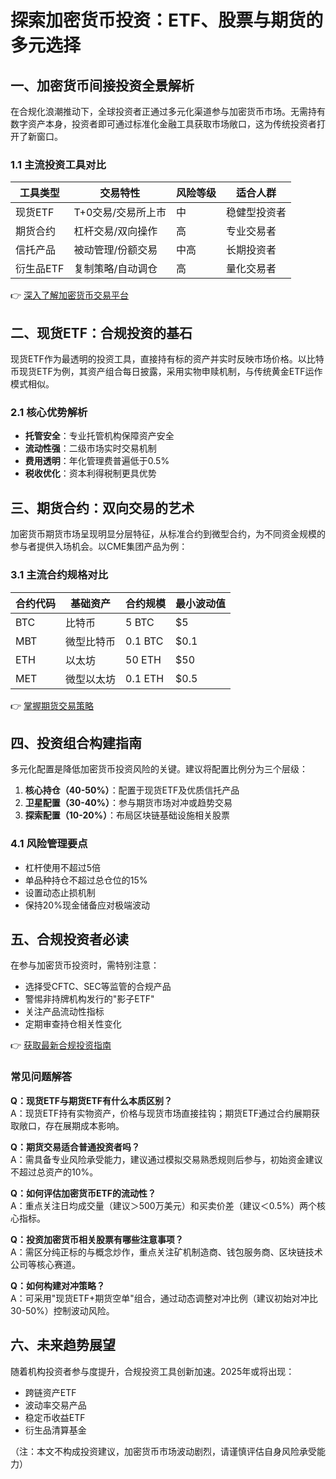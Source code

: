 # 探索加密货币投资：ETF、股票与期货的多元选择

## 一、加密货币间接投资全景解析
在合规化浪潮推动下，全球投资者正通过多元化渠道参与加密货币市场。无需持有数字资产本身，投资者即可通过标准化金融工具获取市场敞口，这为传统投资者打开了新窗口。

### 1.1 主流投资工具对比
| 工具类型       | 交易特性                | 风险等级 | 适合人群         |
|----------------|-------------------------|----------|------------------|
| 现货ETF        | T+0交易/交易所上市      | 中       | 稳健型投资者     |
| 期货合约       | 杠杆交易/双向操作       | 高       | 专业交易者       |
| 信托产品       | 被动管理/份额交易       | 中高     | 长期投资者       |
| 衍生品ETF      | 复制策略/自动调仓       | 高       | 量化交易者       |

👉 [深入了解加密货币交易平台](https://bit.ly/okx_welcome)

## 二、现货ETF：合规投资的基石
现货ETF作为最透明的投资工具，直接持有标的资产并实时反映市场价格。以比特币现货ETF为例，其资产组合每日披露，采用实物申赎机制，与传统黄金ETF运作模式相似。

### 2.1 核心优势解析
- **托管安全**：专业托管机构保障资产安全
- **流动性强**：二级市场实时交易机制
- **费用透明**：年化管理费普遍低于0.5%
- **税收优化**：资本利得税制更具优势

## 三、期货合约：双向交易的艺术
加密货币期货市场呈现明显分层特征，从标准合约到微型合约，为不同资金规模的参与者提供入场机会。以CME集团产品为例：

### 3.1 主流合约规格对比
| 合约代码 | 基础资产   | 合约规模       | 最小波动值 |
|----------|------------|----------------|------------|
| BTC      | 比特币     | 5 BTC          | $5         |
| MBT      | 微型比特币 | 0.1 BTC        | $0.1       |
| ETH      | 以太坊     | 50 ETH         | $50        |
| MET      | 微型以太坊 | 0.1 ETH        | $0.5       |

👉 [掌握期货交易策略](https://bit.ly/okx_welcome)

## 四、投资组合构建指南
多元化配置是降低加密货币投资风险的关键。建议将配置比例分为三个层级：
1. **核心持仓（40-50%）**：配置于现货ETF及优质信托产品
2. **卫星配置（30-40%）**：参与期货市场对冲或趋势交易
3. **探索配置（10-20%）**：布局区块链基础设施相关股票

### 4.1 风险管理要点
- 杠杆使用不超过5倍
- 单品种持仓不超过总仓位的15%
- 设置动态止损机制
- 保持20%现金储备应对极端波动

## 五、合规投资者必读
在参与加密货币投资时，需特别注意：
- 选择受CFTC、SEC等监管的合规产品
- 警惕非持牌机构发行的"影子ETF"
- 关注产品流动性指标
- 定期审查持仓相关性变化

👉 [获取最新合规投资指南](https://bit.ly/okx_welcome)

### 常见问题解答
**Q：现货ETF与期货ETF有什么本质区别？**  
A：现货ETF持有实物资产，价格与现货市场直接挂钩；期货ETF通过合约展期获取敞口，存在展期成本影响。

**Q：期货交易适合普通投资者吗？**  
A：需具备专业风险承受能力，建议通过模拟交易熟悉规则后参与，初始资金建议不超过总资产的10%。

**Q：如何评估加密货币ETF的流动性？**  
A：重点关注日均成交量（建议＞500万美元）和买卖价差（建议＜0.5%）两个核心指标。

**Q：投资加密货币相关股票有哪些注意事项？**  
A：需区分纯正标的与概念炒作，重点关注矿机制造商、钱包服务商、区块链技术公司等核心赛道。

**Q：如何构建对冲策略？**  
A：可采用"现货ETF+期货空单"组合，通过动态调整对冲比例（建议初始对冲比30-50%）控制波动风险。

## 六、未来趋势展望
随着机构投资者参与度提升，合规投资工具创新加速。2025年或将出现：
- 跨链资产ETF
- 波动率交易产品
- 稳定币收益ETF
- 衍生品清算基金

（注：本文不构成投资建议，加密货币市场波动剧烈，请谨慎评估自身风险承受能力）